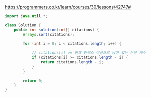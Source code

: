 https://programmers.co.kr/learn/courses/30/lessons/42747#

```java
import java.util.*;

class Solution {
    public int solution(int[] citations) {
        Arrays.sort(citations);

        for (int i = 0; i < citations.length; i++) {
            
            // citations[i] >= 현재 인덱스 이상으로 남아 있는 논문 개수
            if (citations[i] >= citations.length - i) {
                return citations.length - i;
            }
        }
        
        return 0;
    }
}
```

